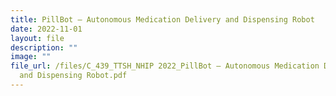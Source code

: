 ```yaml
---
title: PillBot – Autonomous Medication Delivery and Dispensing Robot
date: 2022-11-01
layout: file
description: ""
image: ""
file_url: /files/C_439_TTSH_NHIP 2022_PillBot – Autonomous Medication Delivery
  and Dispensing Robot.pdf
---
```

